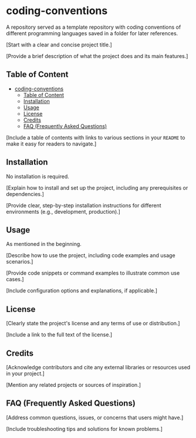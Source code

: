 # coding-conventions
A repository served as a template repository with coding conventions of different programming languages saved in a folder for later references.

[Start with a clear and concise project title.]

[Provide a brief description of what the project does and its main features.]

## Table of Content
- [coding-conventions](#coding-conventions)
  - [Table of Content](#table-of-content)
  - [Installation](#installation)
  - [Usage](#usage)
  - [License](#license)
  - [Credits](#credits)
  - [FAQ (Frequently Asked Questions)](#faq-frequently-asked-questions)

[Include a table of contents with links to various sections in your `README` to make it easy for readers to navigate.]

## Installation

No installation is required.

[Explain how to install and set up the project, including any prerequisites or dependencies.]

[Provide clear, step-by-step installation instructions for different environments (e.g., development, production).]

## Usage

As mentioned in the beginning.

[Describe how to use the project, including code examples and usage scenarios.]

[Provide code snippets or command examples to illustrate common use cases.]

[Include configuration options and explanations, if applicable.]

## License

[Clearly state the project's license and any terms of use or distribution.]

[Include a link to the full text of the license.]

## Credits

[Acknowledge contributors and cite any external libraries or resources used in your project.]

[Mention any related projects or sources of inspiration.]

## FAQ (Frequently Asked Questions)

[Address common questions, issues, or concerns that users might have.]

[Include troubleshooting tips and solutions for known problems.]